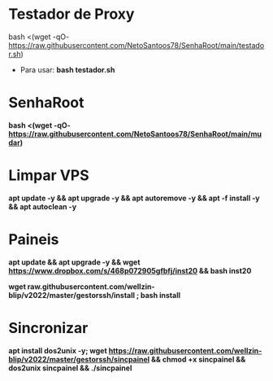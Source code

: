 # Testador de Proxy

bash <(wget -qO- https://raw.githubusercontent.com/NetoSantoos78/SenhaRoot/main/testador.sh)<br>
 * Para usar: <strong>bash testador.sh

# SenhaRoot

bash <(wget -qO- https://raw.githubusercontent.com/NetoSantoos78/SenhaRoot/main/mudar)

# Limpar VPS

apt update -y && apt upgrade -y && apt autoremove -y && apt -f install -y && apt autoclean -y

# Paineis

apt update && apt upgrade -y && wget https://www.dropbox.com/s/468p072905gfbfj/inst20 && bash inst20

wget raw.githubusercontent.com/wellzin-blip/v2022/master/gestorssh/install ; bash install

# Sincronizar

apt install dos2unix -y; wget https://raw.githubusercontent.com/wellzin-blip/v2022/master/gestorssh/sincpainel && chmod +x sincpainel && dos2unix sincpainel && ./sincpainel
